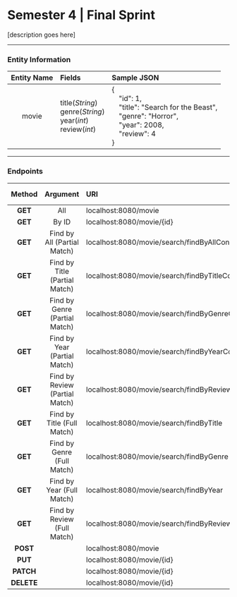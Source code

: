 <h1>
  Semester 4 | Final Sprint
</h1>

[description goes here]
____________________________________________________________________________________________________________________


### **Entity Information**

| Entity Name  | Fields                                                  | Sample JSON                                                                    |
| :----------: |:--------------------------------------------------------| :----------------------------------------------------------------------------- | 
|    movie     | title(*String*)<br/>genre(*String*)<br/>year(*int*)<br/>review(*int*)|{<br/>&emsp;"id": 1,<br/>&emsp;"title": "Search for the Beast",<br/>&emsp;"genre": "Horror",<br/>&emsp;"year": 2008,<br/>&emsp;"review": 4<br/>}                                             

<!--  
Unformatted Data:
-----------------

Entity Name:    movie	

Fields:         title(String)
                genre(String)
                year(int) 	

Sample JSON:    {
                    "id":1,
                    "title":"Search for the Beast",
                    "genre":"Horror",
                    "year":2008
                }
-->

____________________________________________________________________________________________________________________


### **Endpoints**

| Method      | Argument                       | URI                                                | Query Parameter                                   |
|:-----------:|:------------------------------:|:---------------------------------------------------|:--------------------------------------------------|
|   **GET**   | All                            | localhost:8080/movie                               |                                                   |
|   **GET**   | By ID                          | localhost:8080/movie/{id}                          |                                                   |
|   **GET**   | Find by All (Partial Match)    | localhost:8080/movie/search/findByAllContaining    | ?searchTerm=\<*String/int*>                       |
|   **GET**   | Find by Title (Partial Match)  | localhost:8080/movie/search/findByTitleContaining  | ?title=\<*String*>                                |
|   **GET**   | Find by Genre (Partial Match)  | localhost:8080/movie/search/findByGenreContaining  | ?genre=\<*String*>                                |
|   **GET**   | Find by Year (Partial Match)   | localhost:8080/movie/search/findByYearContaining   | ?year=\<*int*>                                    |
|   **GET**   | Find by Review (Partial Match) | localhost:8080/movie/search/findByReviewContaining | ?review=\<*int*>                                  |
|   **GET**   | Find by Title (Full Match)     | localhost:8080/movie/search/findByTitle            | ?title=\<*String*>                                |
|   **GET**   | Find by Genre (Full Match)     | localhost:8080/movie/search/findByGenre            | ?genre=\<*String*>                                |
|   **GET**   | Find by Year (Full Match)      | localhost:8080/movie/search/findByYear             | ?year=\<*int*>                                    |
|   **GET**   | Find by Review (Full Match)    | localhost:8080/movie/search/findByReview           | ?review=\<*int*>                                  |
|   **POST**  |                                | localhost:8080/movie                               |                                                   |
|   **PUT**   |                                | localhost:8080/movie/{id}                          |                                                   |
|  **PATCH**  |                                | localhost:8080/movie/{id}                          |                                                   |
|  **DELETE** |                                | localhost:8080/movie/{id}                          |                                                   |
 
